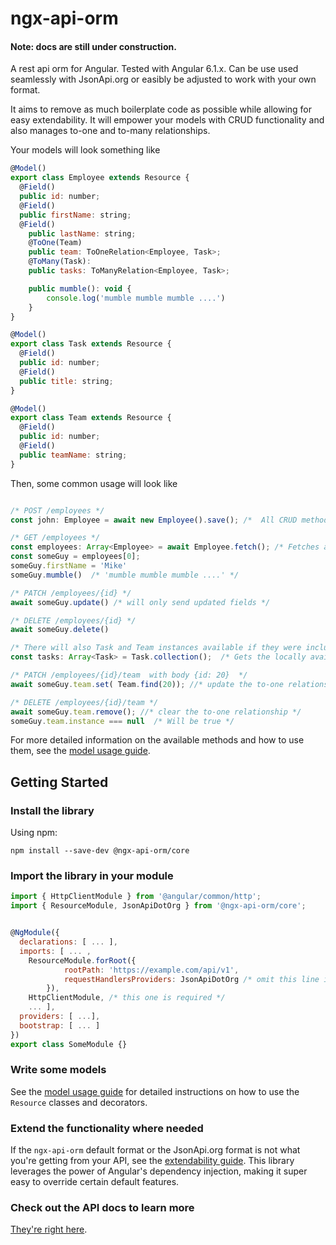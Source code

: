 # ngx-api-orm

#### Note: docs are still under construction.

A rest api orm for Angular. Tested with Angular 6.1.x. Can be use used seamlessly with JsonApi.org or easibly be adjusted to work with your own format. 

It aims to remove as much boilerplate code as possible while allowing for easy extendability. It will empower your models with CRUD functionality and also manages to-one and to-many relationships.

Your models will look something like

```js
@Model()
export class Employee extends Resource {
  @Field()
  public id: number;
  @Field()
  public firstName: string;
  @Field()
	public lastName: string;
	@ToOne(Team)
	public team: ToOneRelation<Employee, Task>;
	@ToMany(Task): 
	public tasks: ToManyRelation<Employee, Task>;

	public mumble(): void {
		console.log('mumble mumble mumble ....')
	}
}

@Model()
export class Task extends Resource {
  @Field()
  public id: number;
  @Field()
  public title: string;
}

@Model()
export class Team extends Resource {
  @Field()
  public id: number;
  @Field()
  public teamName: string;
}
```


Then, some common usage will look like


```js

/* POST /employees */
const john: Employee = await new Employee().save(); /*  All CRUD methods come with type safety. */

/* GET /employees */
const employees: Array<Employee> = await Employee.fetch(); /* Fetches all from API. */
const someGuy = employees[0];
someGuy.firstName = 'Mike'
someGuy.mumble()  /* 'mumble mumble mumble ....' */

/* PATCH /employees/{id} */
await someGuy.update() /* will only send updated fields */

/* DELETE /employees/{id} */
await someGuy.delete()

/* There will also Task and Team instances available if they were included by the response from GET /employees */
const tasks: Array<Task> = Task.collection();  /* Gets the locally available instances */

/* PATCH /employees/{id}/team  with body {id: 20}  */
await someGuy.team.set( Team.find(20)); //* update the to-one relationship */

/* DELETE /employees/{id}/team */
await someGuy.team.remove(); //* clear the to-one relationship */
someGuy.team.instance === null  /* Will be true */
```

For more detailed information on the available methods and how to use them, see the [model usage guide](additional-documentation/model-usage.html).


## Getting Started

### Install the library
Using npm:
```console
npm install --save-dev @ngx-api-orm/core
```

### Import the library in your module
```js
import { HttpClientModule } from '@angular/common/http';
import { ResourceModule, JsonApiDotOrg } from '@ngx-api-orm/core';


@NgModule({
  declarations: [ ... ],
  imports: [ ... ,
    ResourceModule.forRoot({ 
			rootPath: 'https://example.com/api/v1',
			requestHandlersProviders: JsonApiDotOrg /* omit this line if you're not using a JsonApi.org formatted API. */
		}),
    HttpClientModule, /* this one is required */
    ... ],
  providers: [ ...],
  bootstrap: [ ... ]
})
export class SomeModule {}
```

### Write some models
See the [model usage guide](https://maurei.github.io/ngx-api-orm/additional-documentation/model-usage.html) for detailed instructions on how to use the `Resource` classes and decorators.

### Extend the functionality where needed
If the `ngx-api-orm` default format or the JsonApi.org format is not what you're getting from your API, see the [extendability guide](/https://maurei.github.io/ngx-api-orm/additional-documentation/extendability.html). This library leverages the power of Angular's dependency injection, making it super easy to override certain default features.

### Check out the API docs to learn more
[They're right here](https://maurei.github.io/ngx-api-orm/documentation).

